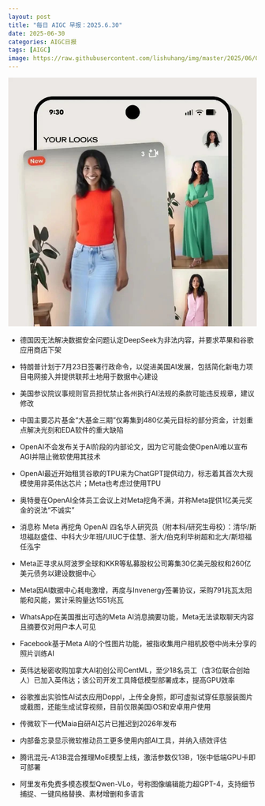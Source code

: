 ```yaml
---
layout: post
title: "每日 AIGC 早报：2025.6.30"
date: 2025-06-30
categories: AIGC日报
tags: [AIGC]
image: https://raw.githubusercontent.com/lishuhang/img/master/2025/06/0630-d.jpg
---
```


![封面图](https://raw.githubusercontent.com/lishuhang/img/master/2025/06/0630-d.jpg)

  - 德国因无法解决数据安全问题认定DeepSeek为非法内容，并要求苹果和谷歌应用商店下架

  - 特朗普计划于7月23日签署行政命令，以促进美国AI发展，包括简化新电力项目电网接入并提供联邦土地用于数据中心建设

  - 美国参议院议事规则官员担忧禁止各州执行AI法规的条款可能违反规章，建议修改

  - 中国主要芯片基金“大基金三期”仅筹集到480亿美元目标的部分资金，计划重点解决光刻和EDA软件的重大缺陷

  - OpenAI不会发布关于AI阶段的内部论文，因为它可能会使OpenAI难以宣布AGI并阻止微软使用其技术

  - OpenAI最近开始租赁谷歌的TPU来为ChatGPT提供动力，标志着其首次大规模使用非英伟达芯片；Meta也考虑过使用TPU

  - 奥特曼在OpenAI全体员工会议上对Meta挖角不满，并称Meta提供1亿美元奖金的说法“不诚实”

  - 消息称 Meta 再挖角 OpenAI 四名华人研究员（附本科/研究生母校）：清华/斯坦福赵盛佳、中科大少年班/UIUC于佳慧、浙大/伯克利毕树超和北大/斯坦福任泓宇

  - Meta正寻求从阿波罗全球和KKR等私募股权公司筹集30亿美元股权和260亿美元债务以建设数据中心

  - Meta因AI数据中心耗电激增，再度与Invenergy签署协议，采购791兆瓦太阳能和风能，累计采购量达1551兆瓦

  - WhatsApp在美国推出可选的Meta AI消息摘要功能，Meta无法读取聊天内容且摘要仅对用户本人可见

  - Facebook基于Meta AI的个性图片功能，被指收集用户相机胶卷中尚未分享的照片训练AI

  - 英伟达秘密收购加拿大AI初创公司CentML，至少18名员工（含3位联合创始人）已加入英伟达；该公司开发工具降低模型部署成本，提高GPU效率

  - 谷歌推出实验性AI试衣应用Doppl，上传全身照，即可虚拟试穿任意服装图片或截图，还能生成试穿视频，目前仅限美国iOS和安卓用户使用

  - 传微软下一代Maia自研AI芯片已推迟到2026年发布

  - 内部备忘录显示微软推动员工更多使用内部AI工具，并纳入绩效评估

  - 腾讯混元-A13B混合推理MoE模型上线，激活参数仅13B，1张中低端GPU卡即可部署

  - 阿里发布免费多模态模型Qwen-VLo，号称图像编辑能力超GPT-4，支持细节捕捉、一键风格替换、素材增删和多语言